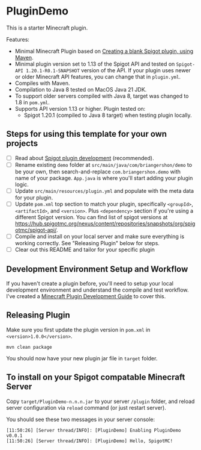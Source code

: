 # PluginDemo

This is a starter Minecraft plugin.

Features:

- Minimal Minecraft Plugin based on [Creating a blank Spigot plugin, using Maven](https://www.spigotmc.org/wiki/creating-a-plugin-with-maven-using-intellij-idea/).
- Minimal plugin version set to 1.13 of the Spigot API and tested on `Spigot-API 1.20.1-R0.1-SNAPSHOT` version of the API. If your plugin uses newer or older Minecraft API features, you can change that in `plugin.yml`.
- Compiles with Maven.
- Compilation to Java 8 tested on MacOS Java 21 JDK.
- To support older servers compiled with Java 8, target was changed to 1.8 in `pom.yml`.
- Supports API version 1.13 or higher. Plugin tested on:
  - Spigot 1.20.1 (compiled to Java 8 target) when testing plugin locally.

## Steps for using this template for your own projects

- [ ] Read about [Spigot plugin development](https://www.spigotmc.org/wiki/spigot-plugin-development/) (recommended).
- [ ] Rename existing `demo` folder at `src/main/java/com/briangershon/demo` to be your own, then search-and-replace `com.briangershon.demo` with name of your package. `App.java` is where you'll start adding your plugin logic.
- [ ] Update `src/main/resources/plugin.yml` and populate with the meta data for your plugin.
- [ ] Update `pom.xml` top section to match your plugin, specifically `<groupId>`, `<artifactId>`, and `<version>`. Plus `<dependency>` section if you're using a different Spigot version. You can find list of spigot versions at <https://hub.spigotmc.org/nexus/content/repositories/snapshots/org/spigotmc/spigot-api/>.
- [ ] Compile and install on your local server and make sure everything is working correctly. See "Releasing Plugin" below for steps.
- [ ] Clear out this README and tailor for your specific plugin

## Development Environment Setup and Workflow

If you haven't create a plugin before, you'll need to setup your local development environment and understand the compile and test workflow. I've created a [Minecraft Plugin Development Guide](https://gist.github.com/briangershon/7a009cad2a1e11a7b785e8b8bf6ada1a) to cover this.

## Releasing Plugin

Make sure you first update the plugin version in `pom.xml` in `<version>1.0.0</version>`.

    mvn clean package

You should now have your new plugin jar file in `target` folder.

## To install on your Spigot compatable Minecraft Server

Copy `target/PluginDemo-n.n.n.jar` to your server `/plugin` folder, and reload server configuration via `reload` command (or just restart server).

You should see these two messages in your server console:

```
[11:50:26] [Server thread/INFO]: [PluginDemo] Enabling PluginDemo v0.0.1
[11:50:26] [Server thread/INFO]: [PluginDemo] Hello, SpigotMC!
```
